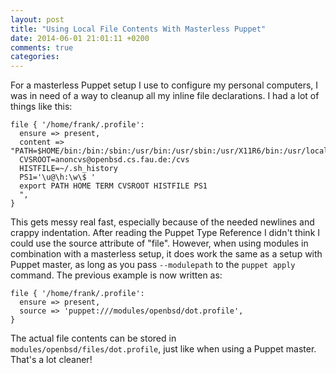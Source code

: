 ```yaml
---
layout: post
title: "Using Local File Contents With Masterless Puppet"
date: 2014-06-01 21:01:11 +0200
comments: true
categories: 
---
```


For a masterless Puppet setup I use to configure my personal computers, I was in need of a way to cleanup all my inline file declarations. <!-- more --> I had a lot of things like this:

    file { '/home/frank/.profile':
      ensure => present,
      content => "PATH=$HOME/bin:/bin:/sbin:/usr/bin:/usr/sbin:/usr/X11R6/bin:/usr/local/bin:/usr/local/sbin:/usr/games:.
      CVSROOT=anoncvs@openbsd.cs.fau.de:/cvs
      HISTFILE=~/.sh_history
      PS1='\u@\h:\w\$ '
      export PATH HOME TERM CVSROOT HISTFILE PS1
      ",
    }

This gets messy real fast, especially because of the needed newlines and crappy indentation. After reading the Puppet Type Reference I didn't think I could use the source attribute of "file". However, when using modules in combination with a masterless setup, it does work the same as a setup with Puppet master, as long as you pass `--modulepath` to the `puppet apply` command. The previous example is now written as:

    file { '/home/frank/.profile':
      ensure => present,
      source => 'puppet:///modules/openbsd/dot.profile',
    }

The actual file contents can be stored in `modules/openbsd/files/dot.profile`, just like when using a Puppet master. That's a lot cleaner!
